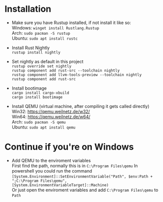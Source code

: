 # Installation
- Make sure you have Rustup installed, if not install it like so:  
Windows: `winget install Rustlang.Rustup`  
Arch: `sudo pacman -S rustup`  
Ubuntu: `sudo apt install rustc`  
- Install Rust Nightly  
`rustup install nightly`
- Set nightly as default in this project  
`rustup override set nightly`  
`rustup component add rust-src --toolchain nightly`  
`rustup component add llvm-tools-preview --toolchain nightly`  
`rustup component add rust-src`  
- Install bootimage  
`cargo install cargo-xbuild`  
`cargo install bootimage`  

- Install QEMU (virtual machine, after compiling it gets called directly)  
Win32: https://qemu.weilnetz.de/w32/  
Win64: https://qemu.weilnetz.de/w64/  
Arch: `sudo pacman -S qemu`  
Ubuntu: `sudo apt install qemu`  

# Continue if you're on Windows
- Add QEMU to the enviroment variables  
First find the path, normally this is in `C:\Program Files\qemu`
In powershell you could run the command `[System.Environment]::SetEnvironmentVariable("Path", $env:Path + ";C:\Program Files\qemu", [System.EnvironmentVariableTarget]::Machine)`  
Or just open the enviroment variables and add `C:\Program Files\qemu` to `Path`